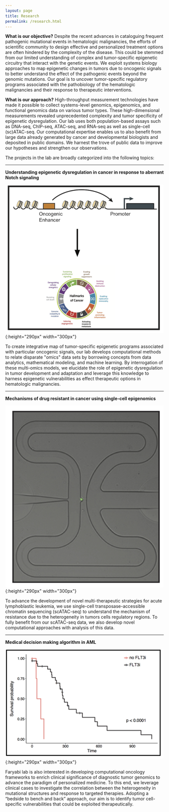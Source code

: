 ```yaml
---
layout: page
title: Research
permalink: /research.html
---
```


**What is our objective?** Despite the recent advances in cataloguing frequent pathogenic mutational events in hematologic malignancies, the efforts of scientific community to design effective and personalized treatment options are often hindered by the complexity of the disease. This could be stemmed from our limited understanding of complex and tumor-specific epigenetic circuitry that interact with the genetic events. We exploit systems biology approaches to map epigenetic changes in tumors due to oncogenic signals to better understand the effect of the pathogenic events beyond the genomic mutations. Our goal is to uncover tumor-specific regulatory programs associated with the pathobiology of the hematologic malignancies and their response to therapeutic interventions.

**What is our approach?** High-throughput measurement technologies have made it possible to collect systems-level genomics, epigenomics, and functional genomics data on various tumor types. These high-dimensional measurements revealed unprecedented complexity and tumor specificity of epigenetic dysregulation. Our lab uses both population-based assays such as DNA-seq, ChIP-seq, ATAC-seq, and RNA-seq as well as single-cell (sc)ATAC-seq. Our computational expertise enables us to also benefit from large data already generated by cancer and developmental biologists and deposited in public domains. We harnest the trove of public data to improve our hypotheses and strengthen our observations. 

The projects in the lab are broadly categorized into the following topics: 

----

**Understanding epigenetic dysregulation in cancer in response to aberrant Notch signaling**

![Epegenetics in Cancer](assets/epigenetics.png){:height="290px" width="300px"} 

To create integrative map of tumor-specific epigenetic programs associated with particular oncogenic signals, our lab develops computational methods to relate disparate "omics" data sets by borrowing concepts from data analytics, mathematical modeling, and machine learning. By interrogation of these multi-omics models, we elucidate the role of epigenetic dysregulation in tumor development and adaptation and leverage this knowledge to harness epigenetic vulnerabilities as effect therapeutic options in hematologic malignancies.

----

**Mechanisms of drug resistant in cancer using single-cell epigenomics**

![Singel Cell Epegenetics in Cancer](assets/singleCell.jpg){:height="290px" width="300px"} 

To advance the development of novel multi-therapeutic strategies for acute lymphoblastic leukemia, we use single-cell transposase-accessible chromatin sequencing (scATAC-seq) to understand the mechanism of resistance due to the heterogeneity in tumors cells regulatory regions. To fully benefit from our scATAC-seq data, we also develop novel computational approaches with analysis of this data. 

----

**Medical decision making algorithm in AML**

![FLT3 in AML](assets/precision.png){:height="290px" width="300px"} 

Faryabi lab is also interested in developing computational oncology frameworks to enrich clinical significance of diagnostic tumor genomics to advance the paradigm of personalized medicine. To this end, we leverage clinical cases to investigate the correlation between the heterogeneity in mutational structures and response to targeted therapies. Adopting a “bedside to bench and back” approach, our aim is to identify tumor cell-specific vulnerabilities that could be exploited therapeutically.
